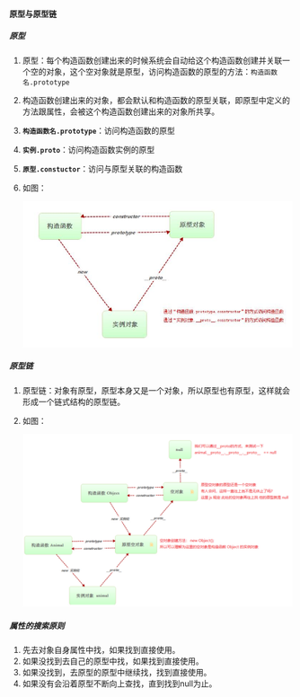 #### 原型与原型链

##### 原型

1. 原型：每个构造函数创建出来的时候系统会自动给这个构造函数创建并关联一个空的对象，这个空对象就是原型，访问构造函数的原型的方法：`构造函数名.prototype`

2. 构造函数创建出来的对象，都会默认和构造函数的原型关联，即原型中定义的方法跟属性，会被这个构造函数创建出来的对象所共享。

3. **`构造函数名.prototype`**：访问构造函数的原型

4. **`实例.proto`**：访问构造函数实例的原型

5. **`原型.constuctor`**：访问与原型关联的构造函数

6. 如图：

   <img src="..\img\033.jpg" alt="004" style="zoom:80%;" />

##### 原型链

1. 原型链：对象有原型，原型本身又是一个对象，所以原型也有原型，这样就会形成一个链式结构的原型链。

2. 如图：

   <img src="..\img\034.jpg" alt="005" style="zoom:80%;" />

##### 属性的搜索原则

1. 先去对象自身属性中找，如果找到直接使用。
2. 如果没找到去自己的原型中找，如果找到直接使用。
3. 如果没找到，去原型的原型中继续找，找到直接使用。
4. 如果没有会沿着原型不断向上查找，直到找到null为止。